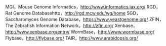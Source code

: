 MGI，Mouse Genome Informatics，http://www.informatics.jax.org/
RGD，Rat Genome Databasehttp，http://rgd.mcw.edu/wg/home
SGD，Saccharomyces Genome Database，https://www.yeastgenome.org/
ZFIN，The Zebrafish Information Network，http://zfin.org/
Xenbase，http://www.xenbase.org/entry/
WormBase，http://www.wormbase.org/
Flybase，http://flybase.org/
TAIR，http://www.arabidopsis.org/
